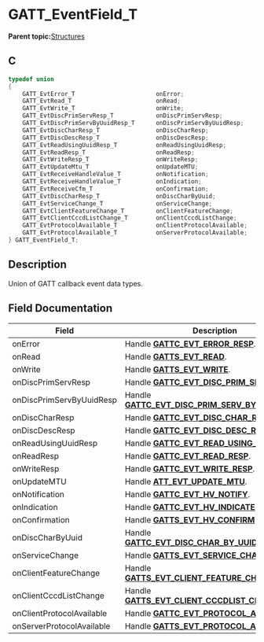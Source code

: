 # GATT\_EventField\_T

**Parent topic:**[Structures](GUID-033AEAE3-56F0-4C38-99A5-6315F4885209.md)

## C

```c
typedef union
{
    GATT_EvtError_T                       onError;
    GATT_EvtRead_T                        onRead;
    GATT_EvtWrite_T                       onWrite;
    GATT_EvtDiscPrimServResp_T            onDiscPrimServResp;
    GATT_EvtDiscPrimServByUuidResp_T      onDiscPrimServByUuidResp;
    GATT_EvtDiscCharResp_T                onDiscCharResp;
    GATT_EvtDiscDescResp_T                onDiscDescResp;
    GATT_EvtReadUsingUuidResp_T           onReadUsingUuidResp;
    GATT_EvtReadResp_T                    onReadResp;
    GATT_EvtWriteResp_T                   onWriteResp;
    GATT_EvtUpdateMtu_T                   onUpdateMTU;
    GATT_EvtReceiveHandleValue_T          onNotification;
    GATT_EvtReceiveHandleValue_T          onIndication;
    GATT_EvtReceiveCfm_T                  onConfirmation;
    GATT_EvtDiscCharResp_T                onDiscCharByUuid;
    GATT_EvtServiceChange_T               onServiceChange;
    GATT_EvtClientFeatureChange_T         onClientFeatureChange;
    GATT_EvtClientCccdListChange_T        onClientCccdListChange;
    GATT_EvtProtocolAvailable_T           onClientProtocolAvailable;
    GATT_EvtProtocolAvailable_T           onServerProtocolAvailable;
} GATT_EventField_T;
```

## Description

Union of GATT callback event data types.

## Field Documentation

|Field|Description|
|-----|-----------|
|onError|Handle **[GATTC\_EVT\_ERROR\_RESP](GUID-506F6039-E62F-4121-8CA8-2335BAF7EFB6.md)**.|
|onRead|Handle **[GATTS\_EVT\_READ](GUID-506F6039-E62F-4121-8CA8-2335BAF7EFB6.md)**.|
|onWrite|Handle **[GATTS\_EVT\_WRITE](GUID-506F6039-E62F-4121-8CA8-2335BAF7EFB6.md)**.|
|onDiscPrimServResp|Handle **[GATTC\_EVT\_DISC\_PRIM\_SERV\_RESP](GUID-506F6039-E62F-4121-8CA8-2335BAF7EFB6.md)**.|
|onDiscPrimServByUuidResp|Handle **[GATTC\_EVT\_DISC\_PRIM\_SERV\_BY\_UUID\_RESP](GUID-506F6039-E62F-4121-8CA8-2335BAF7EFB6.md)**.|
|onDiscCharResp|Handle **[GATTC\_EVT\_DISC\_CHAR\_RESP](GUID-506F6039-E62F-4121-8CA8-2335BAF7EFB6.md)**.|
|onDiscDescResp|Handle **[GATTC\_EVT\_DISC\_DESC\_RESP](GUID-506F6039-E62F-4121-8CA8-2335BAF7EFB6.md)**.|
|onReadUsingUuidResp|Handle **[GATTC\_EVT\_READ\_USING\_UUID\_RESP](GUID-506F6039-E62F-4121-8CA8-2335BAF7EFB6.md)**.|
|onReadResp|Handle **[GATTC\_EVT\_READ\_RESP](GUID-506F6039-E62F-4121-8CA8-2335BAF7EFB6.md)**.|
|onWriteResp|Handle **[GATTC\_EVT\_WRITE\_RESP](GUID-506F6039-E62F-4121-8CA8-2335BAF7EFB6.md)**.|
|onUpdateMTU|Handle **[ATT\_EVT\_UPDATE\_MTU](GUID-506F6039-E62F-4121-8CA8-2335BAF7EFB6.md)**.|
|onNotification|Handle **[GATTC\_EVT\_HV\_NOTIFY](GUID-506F6039-E62F-4121-8CA8-2335BAF7EFB6.md)**.|
|onIndication|Handle **[GATTC\_EVT\_HV\_INDICATE](GUID-506F6039-E62F-4121-8CA8-2335BAF7EFB6.md)**.|
|onConfirmation|Handle **[GATTS\_EVT\_HV\_CONFIRM](GUID-506F6039-E62F-4121-8CA8-2335BAF7EFB6.md)**|
|onDiscCharByUuid|Handle **[GATTC\_EVT\_DISC\_CHAR\_BY\_UUID\_RESP](GUID-506F6039-E62F-4121-8CA8-2335BAF7EFB6.md)**.|
|onServiceChange|Handle **[GATTS\_EVT\_SERVICE\_CHANGE](GUID-506F6039-E62F-4121-8CA8-2335BAF7EFB6.md)**.|
|onClientFeatureChange|Handle **[GATTS\_EVT\_CLIENT\_FEATURE\_CHANGE](GUID-506F6039-E62F-4121-8CA8-2335BAF7EFB6.md)**.|
|onClientCccdListChange|Handle **[GATTS\_EVT\_CLIENT\_CCCDLIST\_CHANGE](GUID-506F6039-E62F-4121-8CA8-2335BAF7EFB6.md)**.|
|onClientProtocolAvailable|Handle **[GATTC\_EVT\_PROTOCOL\_AVAILABLE](GUID-506F6039-E62F-4121-8CA8-2335BAF7EFB6.md)**.|
|onServerProtocolAvailable|Handle **[GATTS\_EVT\_PROTOCOL\_AVAILABLE](GUID-506F6039-E62F-4121-8CA8-2335BAF7EFB6.md)**.|

